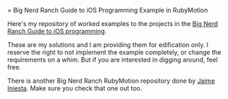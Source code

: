 = Big Nerd Ranch Guide to iOS Programming Example in RubyMotion

Here's my repository of worked examples to the projects in the [Big
Nerd Ranch Guide to iOS
programming](http://www.amazon.com/iOS-Programming-Ranch-Guides-ebook/dp/B007OWBAB0/ref=sr_1_1?s=digital-text&ie=UTF8&qid=1338401105&sr=1-1).

These are my solutions and I am providing them for edification only.
I reserve the right to not implement the example completely, or change
the requirements on a whim. But if you are interested in digging
around, feel free.

There is another Big Nerd Ranch RubyMotion repository done by [Jaime
Iniesta](//github.com/jaimeiniesta/rubymotion-nerd).  Make sure you
check that one out too.
